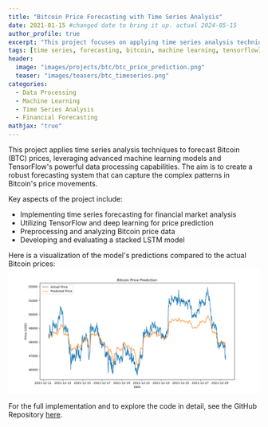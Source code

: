```yaml
---
title: "Bitcoin Price Forecasting with Time Series Analysis"
date: 2021-01-15 #changed date to bring it up. actual 2024-05-15
author_profile: true
excerpt: "This project focuses on applying time series analysis techniques to forecast Bitcoin (BTC) prices using advanced machine learning models and TensorFlow's data processing capabilities."
tags: [time series, forecasting, bitcoin, machine learning, tensorflow]
header:
  image: "images/projects/btc/btc_price_prediction.png"
  teaser: "images/teasers/btc_timeseries.png"
categories:
  - Data Processing
  - Machine Learning
  - Time Series Analysis
  - Financial Forecasting
mathjax: "true"
---
```



This project applies time series analysis techniques to forecast Bitcoin (BTC) prices, leveraging advanced machine learning models and TensorFlow's powerful data processing capabilities. The aim is to create a robust forecasting system that can capture the complex patterns in Bitcoin's price movements.

Key aspects of the project include:

- Implementing time series forecasting for financial market analysis
- Utilizing TensorFlow and deep learning for price prediction
- Preprocessing and analyzing Bitcoin price data
- Developing and evaluating a stacked LSTM model


Here is a visualization of the model's predictions compared to the actual Bitcoin prices:
![Prediction](/images/projects/btc/btc_price_prediction.png)


For the full implementation and to explore the code in detail, see the GitHub Repository [here](https://github.com/CtripleU/BTC-timeseries.git).